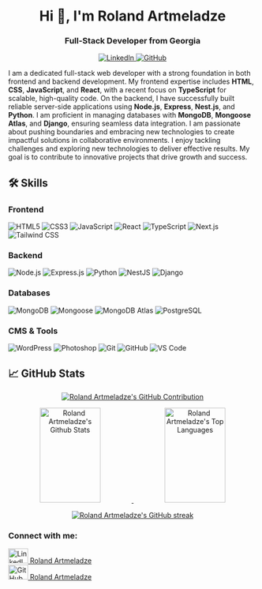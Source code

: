<h1 align="center">Hi 👋, I'm Roland Artmeladze</h1>
<h3 align="center">Full-Stack Developer from Georgia</h3>

<p align="center">
  <a href="https://www.linkedin.com/in/roland-a-96240487/">
    <img src="https://img.shields.io/badge/-Roland%20Artmeladze-blue?style=flat-square&logo=Linkedin&logoColor=white" alt="LinkedIn"/>
  </a>
  <a href="https://github.com/rolandiartmeladze">
    <img src="https://img.shields.io/github/followers/rolandiartmeladze?label=Follow&style=social" alt="GitHub"/>
  </a>
</p>

<p align="left">
  I am a dedicated full-stack web developer with a strong foundation in both frontend and backend development. My frontend expertise includes <b>HTML</b>, <b>CSS</b>, <b>JavaScript</b>, and <b>React</b>, with a recent focus on <b>TypeScript</b> for scalable, high-quality code. On the backend, I have successfully built reliable server-side applications using <b>Node.js</b>, <b>Express</b>, <b>Nest.js</b>, and <b>Python</b>. I am proficient in managing databases with <b>MongoDB</b>, <b>Mongoose Atlas</b>, and <b>Django</b>, ensuring seamless data integration. I am passionate about pushing boundaries and embracing new technologies to create impactful solutions in collaborative environments.
  I enjoy tackling challenges and exploring new technologies to deliver effective results. My goal is to contribute to innovative projects that drive growth and success.
</p>

## 🛠️ Skills

### Frontend
<div>
  <img src="https://img.shields.io/badge/HTML5-E34F26?style=flat-square&logo=html5&logoColor=white" alt="HTML5"/>
  <img src="https://img.shields.io/badge/CSS3-1572B6?style=flat-square&logo=css3&logoColor=white" alt="CSS3"/>
  <img src="https://img.shields.io/badge/JavaScript-F7DF1E?style=flat-square&logo=javascript&logoColor=black" alt="JavaScript"/>
  <img src="https://img.shields.io/badge/React-61DAFB?style=flat-square&logo=react&logoColor=black" alt="React"/>
  <img src="https://img.shields.io/badge/TypeScript-3178C6?style=flat-square&logo=typescript&logoColor=white" alt="TypeScript"/>
  <img src="https://img.shields.io/badge/Next.js-000000?style=flat-square&logo=next.js&logoColor=white" alt="Next.js"/>
  <img src="https://img.shields.io/badge/Tailwind%20CSS-06B6D4?style=flat-square&logo=tailwind-css&logoColor=white" alt="Tailwind CSS"/>
</div>

### Backend
<div>
  <img src="https://img.shields.io/badge/Node.js-339933?style=flat-square&logo=node.js&logoColor=white" alt="Node.js"/>
  <img src="https://img.shields.io/badge/Express.js-000000?style=flat-square&logo=express&logoColor=white" alt="Express.js"/>
  <img src="https://img.shields.io/badge/Python-306998?style=flat-square&logo=Python&logoColor=white" alt="Python"/>
  <img src="https://img.shields.io/badge/NestJS-E0234E?style=flat-square&logo=nestjs&logoColor=white" alt="NestJS"/>
  <img src="https://img.shields.io/badge/Django-092E20?style=flat-square&logo=Django&logoColor=white" alt="Django"/>
</div>

### Databases
<div>
  <img src="https://img.shields.io/badge/MongoDB-47A248?style=flat-square&logo=mongodb&logoColor=white" alt="MongoDB"/>
  <img src="https://img.shields.io/badge/Mongoose-880000?style=flat-square&logo=mongodb&logoColor=white" alt="Mongoose"/>
  <img src="https://img.shields.io/badge/MongoDB%20Atlas-47A248?style=flat-square&logo=mongodb&logoColor=white" alt="MongoDB Atlas"/>
  <img src="https://img.shields.io/badge/PostgreSQL-336791?style=flat-square&logo=postgresql&logoColor=white" alt="PostgreSQL"/>
</div>


### CMS & Tools
<div>
  <img src="https://img.shields.io/badge/WordPress-21759B?style=flat-square&logo=wordpress&logoColor=white" alt="WordPress"/>
  <img src="https://img.shields.io/badge/Adobe%20Photoshop-31A8FF?style=flat-square&logo=Adobe%20Photoshop&logoColor=white" alt="Photoshop"/>
  <img src="https://img.shields.io/badge/Git-F05032?style=flat-square&logo=git&logoColor=white" alt="Git"/>
  <img src="https://img.shields.io/badge/GitHub-181717?style=flat-square&logo=github&logoColor=white" alt="GitHub"/>
  <img src="https://img.shields.io/badge/VS%20Code-007ACC?style=flat-square&logo=visual-studio-code&logoColor=white" alt="VS Code"/>
</div>

## 📈 GitHub Stats

<p align="center">
  <a href="https://github.com/rolandiartmeladze">
    <img src="https://github-profile-summary-cards.vercel.app/api/cards/profile-details?username=rolandiartmeladze&theme=radical" alt="Roland Artmeladze's GitHub Contribution"/>
  </a>
</p>

<p align="center">
  <a href="https://github.com/rolandiartmeladze">
    <img src="https://github-readme-stats.vercel.app/api?username=rolandiartmeladze&show_icons=true&count_private=true&theme=react&border_color=7F3FBF&bg_color=0D1117&title_color=CDB4DB&icon_color=CDB4DB" alt="Roland Artmeladze's Github Stats" height="192px" width="49.5%"/>
  </a>
  <a href="https://github.com/rolandiartmeladze">
    <img src="https://github-readme-stats.vercel.app/api/top-langs/?username=rolandiartmeladze&langs_count=8&layout=compact&theme=react&border_color=7F3FBF&bg_color=0D1117&title_color=CDB4DB&icon_color=CDB4DB" alt="Roland Artmeladze's Top Languages" height="192px" width="49.5%"/>
  </a>
</p>

<p align="center">
  <a href="https://github.com/rolandiartmeladze">
    <img src="https://github-readme-streak-stats.herokuapp.com/?user=rolandiartmeladze&theme=radical&border=7F3FBF&background=0D1117" alt="Roland Artmeladze's GitHub streak"/>
  </a>
</p>

<h3 align="left">Connect with me:</h3>

<ul style="list-style-type: none; padding-left: 0;">
  <li>
    <a href="https://www.linkedin.com/in/roland-a-96240487/">
      <img src="https://raw.githubusercontent.com/rahuldkjain/github-profile-readme-generator/master/src/images/icons/Social/linked-in-alt.svg" alt="LinkedIn" height="30" width="40" />
      Roland Artmeladze
    </a>
  </li> 
  <li>
    <a href="https://github.com/rolandiartmeladze">
      <img src="https://img.icons8.com/ios-glyphs/30/000000/github.png" alt="GitHub" height="30" width="40" />
      Roland Artmeladze
    </a>
  </li>
</ul>
